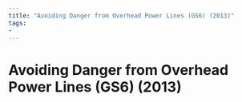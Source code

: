 ```yaml
---
title: "Avoiding Danger from Overhead Power Lines (GS6) (2013)"
tags: 
- 
---
```

# Avoiding Danger from Overhead Power Lines (GS6) (2013)










